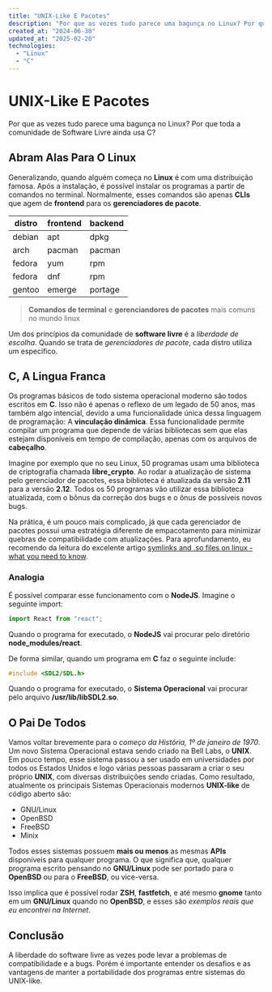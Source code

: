```yaml
---
title: "UNIX-Like E Pacotes"
description: "Por que as vezes tudo parece uma bagunça no Linux? Por que toda a comunidade de Software Livre ainda usa C?"
created_at: "2024-06-30"
updated_at: "2025-02-20"
technologies:
  - "Linux"
  - "C"
---
```


# UNIX-Like E Pacotes

Por que as vezes tudo parece uma bagunça no Linux? Por que toda a comunidade de Software Livre ainda
usa C?

## Abram Alas Para O Linux

Generalizando, quando alguém começa no **Linux** é com uma distribuição famosa. Após a instalação, é
possível instalar os programas a partir de comandos no terminal. Normalmente, esses comandos são
apenas **CLIs** que agem de **frontend** para os **gerenciadores de pacote**.

| distro | frontend | backend |
| ------ | -------- | ------- |
| debian | apt      | dpkg    |
| arch   | pacman   | pacman  |
| fedora | yum      | rpm     |
| fedora | dnf      | rpm     |
| gentoo | emerge   | portage |

> **Comandos de terminal** e **gerenciandores de pacotes** mais comuns no mundo linux

Um dos princípios da comunidade de **software livre** é a _liberdade de escolha_. Quando se trata de
_gerenciadores de pacote_, cada distro utiliza um específico.

## C, A Lingua Franca

Os programas básicos de todo sistema operacional moderno são todos escritos em **C**. Isso não é
apenas o reflexo de um legado de 50 anos, mas também algo intencial, devido a uma funcionalidade
única dessa linguagem de programação: A **vinculação dinâmica**. Essa funcionalidade permite
compilar um programa que depende de várias bibliotecas sem que elas estejam disponíveis em tempo de
compilação, apenas com os arquivos de **cabeçalho**.

Imagine por exemplo que no seu Linux, 50 programas usam uma biblioteca de criptografia chamada
**libre_crypto**. Ao rodar a atualização de sistema pelo gerenciador de pacotes, essa biblioteca é
atualizada da versão **2.11** para a versão **2.12**. Todos os 50 programas vão utilizar essa
biblioteca atualizada, com o bônus da correção dos bugs e o ônus de possíveis novos bugs.

Na prática, é um pouco mais complicado, já que cada gerenciador de pacotes possui uma estratégia
diferente de empacotamento para minimizar quebras de compatibilidade com atualizações. Para
aprofundamento, eu recomendo da leitura do excelente artigo
[symlinks and .so files on linux - what you need to know](https://dmerej.info/blog/post/symlinks-and-so-files-on-linux/).

### Analogia

É possível comparar esse funcionamento com o **NodeJS**. Imagine o seguinte import:

```js
import React from "react";
```

Quando o programa for executado, o **NodeJS** vai procurar pelo diretório **node_modules/react**.

De forma similar, quando um programa em **C** faz o seguinte include:

```c
#include <SDL2/SDL.h>
```

Quando o programa for executado, o **Sistema Operacional** vai procurar pelo arquivo
**/usr/lib/libSDL2.so**.

## O Pai De Todos

Vamos voltar brevemente para o _começo da História, 1º de janeiro de 1970_. Um novo Sistema
Operacional estava sendo criado na Bell Labs, o **UNIX**. Em pouco tempo, esse sistema passou a ser
usado em universidades por todos os Estados Unidos e logo várias pessoas passaram a criar o seu
próprio **UNIX**, com diversas distribuições sendo criadas. Como resultado, atualmente os principais
Sistemas Operacionais modernos **UNIX-like** de código aberto são:

- GNU/Linux
- OpenBSD
- FreeBSD
- Minix

Todos esses sistemas possuem **mais ou menos** as mesmas **APIs** disponíveis para qualquer
programa. O que significa que, qualquer programa escrito pensando no **GNU/Linux** pode ser portado
para o **OpenBSD** ou para o **FreeBSD**, ou vice-versa.

Isso implica que é possível rodar **ZSH**, **fastfetch**, e até mesmo **gnome** tanto em um
**GNU/Linux** quando no **OpenBSD**, e esses são _exemplos reais que eu encontrei na Internet_.

## Conclusão

A liberdade do software livre as vezes pode levar a problemas de compatibilidade e a bugs. Porém é
importante entender os desafios e as vantagens de manter a portabilidade dos programas entre
sistemas do UNIX-like.
